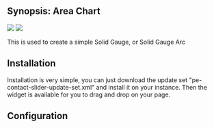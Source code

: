 ## Synopsis: Area Chart

![](../images/pe-solid-gauge-chart.png)
![](../images/pe-solid-gauge-arc-chart.png)

This is used to create a simple Solid Gauge, or Solid Gauge Arc

## Installation

Installation is very simple, you can just download the update set "pe-contact-slider-update-set.xml" and install it on your instance. Then the widget is available for you to drag and drop on your page.

## Configuration